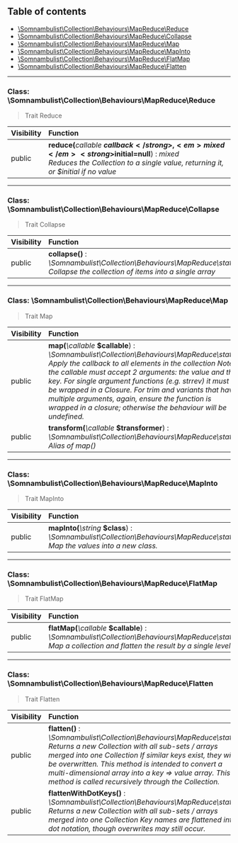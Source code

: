 ## Table of contents

- [\Somnambulist\Collection\Behaviours\MapReduce\Reduce](#class-somnambulistcollectionbehavioursmapreducereduce)
- [\Somnambulist\Collection\Behaviours\MapReduce\Collapse](#class-somnambulistcollectionbehavioursmapreducecollapse)
- [\Somnambulist\Collection\Behaviours\MapReduce\Map](#class-somnambulistcollectionbehavioursmapreducemap)
- [\Somnambulist\Collection\Behaviours\MapReduce\MapInto](#class-somnambulistcollectionbehavioursmapreducemapinto)
- [\Somnambulist\Collection\Behaviours\MapReduce\FlatMap](#class-somnambulistcollectionbehavioursmapreduceflatmap)
- [\Somnambulist\Collection\Behaviours\MapReduce\Flatten](#class-somnambulistcollectionbehavioursmapreduceflatten)

<hr />

### Class: \Somnambulist\Collection\Behaviours\MapReduce\Reduce

> Trait Reduce

| Visibility | Function |
|:-----------|:---------|
| public | <strong>reduce(</strong><em>callable</em> <strong>$callback</strong>, <em>mixed</em> <strong>$initial=null</strong>)</strong> : <em>mixed</em><br /><em>Reduces the Collection to a single value, returning it, or $initial if no value</em> |

<hr />

### Class: \Somnambulist\Collection\Behaviours\MapReduce\Collapse

> Trait Collapse

| Visibility | Function |
|:-----------|:---------|
| public | <strong>collapse()</strong> : <em>\Somnambulist\Collection\Behaviours\MapReduce\static</em><br /><em>Collapse the collection of items into a single array</em> |

<hr />

### Class: \Somnambulist\Collection\Behaviours\MapReduce\Map

> Trait Map

| Visibility | Function |
|:-----------|:---------|
| public | <strong>map(</strong><em>\callable</em> <strong>$callable</strong>)</strong> : <em>\Somnambulist\Collection\Behaviours\MapReduce\static</em><br /><em>Apply the callback to all elements in the collection Note: the callable must accept 2 arguments: the value and the key. For single argument functions (e.g. strrev) it must be wrapped in a Closure. For trim and variants that have multiple arguments, again, ensure the function is wrapped in a closure; otherwise the behaviour will be undefined.</em> |
| public | <strong>transform(</strong><em>\callable</em> <strong>$transformer</strong>)</strong> : <em>\Somnambulist\Collection\Behaviours\MapReduce\static</em><br /><em>Alias of map()</em> |

<hr />

### Class: \Somnambulist\Collection\Behaviours\MapReduce\MapInto

> Trait MapInto

| Visibility | Function |
|:-----------|:---------|
| public | <strong>mapInto(</strong><em>\string</em> <strong>$class</strong>)</strong> : <em>\Somnambulist\Collection\Behaviours\MapReduce\static</em><br /><em>Map the values into a new class.</em> |

<hr />

### Class: \Somnambulist\Collection\Behaviours\MapReduce\FlatMap

> Trait FlatMap

| Visibility | Function |
|:-----------|:---------|
| public | <strong>flatMap(</strong><em>\callable</em> <strong>$callable</strong>)</strong> : <em>\Somnambulist\Collection\Behaviours\MapReduce\static</em><br /><em>Map a collection and flatten the result by a single level</em> |

<hr />

### Class: \Somnambulist\Collection\Behaviours\MapReduce\Flatten

> Trait Flatten

| Visibility | Function |
|:-----------|:---------|
| public | <strong>flatten()</strong> : <em>\Somnambulist\Collection\Behaviours\MapReduce\static</em><br /><em>Returns a new Collection with all sub-sets / arrays merged into one Collection If similar keys exist, they will be overwritten. This method is intended to convert a multi-dimensional array into a key => value array. This method is called recursively through the Collection.</em> |
| public | <strong>flattenWithDotKeys()</strong> : <em>\Somnambulist\Collection\Behaviours\MapReduce\static</em><br /><em>Returns a new Collection with all sub-sets / arrays merged into one Collection Key names are flattened into dot notation, though overwrites may still occur.</em> |

